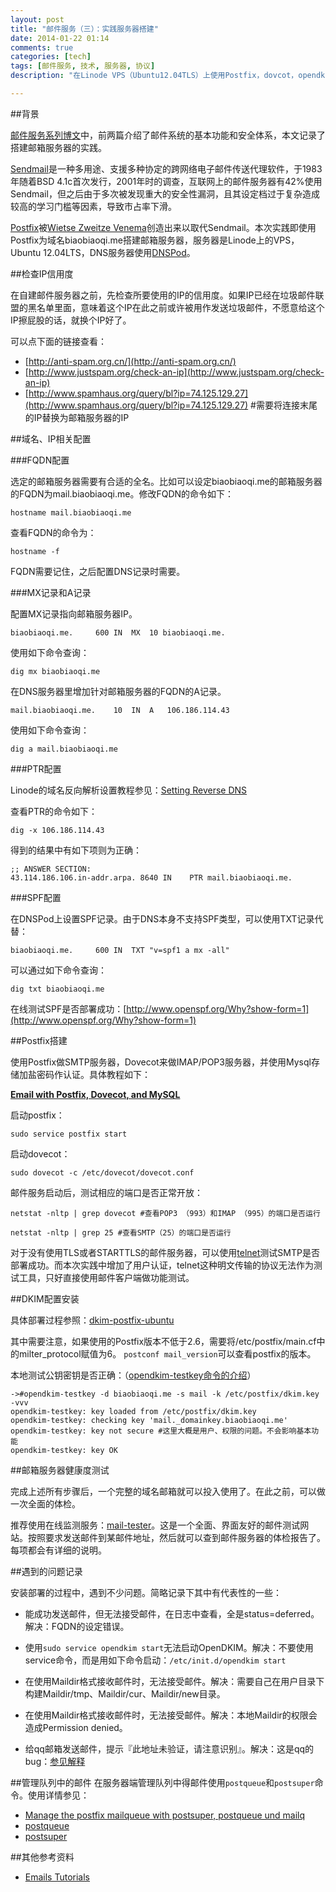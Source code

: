 ```yaml
---
layout: post
title: "邮件服务（三）：实践服务器搭建"
date: 2014-01-22 01:14
comments: true
categories: [tech]
tags: [邮件服务, 技术, 服务器, 协议]
description: "在Linode VPS（Ubuntu12.04TLS）上使用Postfix，dovcot，opendkim搭建邮件服务器。DNS服务使用DNSPod。"

---
```


##背景

[邮件服务系列博文](http://biaobiaoqi.me/tags/you-jian-fu-wu/)中，前两篇介绍了邮件系统的基本功能和安全体系，本文记录了搭建邮箱服务器的实践。

[Sendmail](http://en.wikipedia.org/wiki/Sendmail)是一种多用途、支援多种协定的跨网络电子邮件传送代理软件，于1983年随着BSD 4.1c首次发行，2001年时的调查，互联网上的邮件服务器有42%使用Sendmail，但之后由于多次被发现重大的安全性漏洞，且其设定档过于复杂造成较高的学习门槛等因素，导致市占率下滑。

[Postfix](http://www.postfix.org/)被[Wietse Zweitze Venema](http://www.porcupine.org/wietse/)创造出来以取代Sendmail。本次实践即使用Postfix为域名biaobiaoqi.me搭建邮箱服务器，服务器是Linode上的VPS，Ubuntu 12.04LTS，DNS服务器使用[DNSPod](http://dnspod.com/)。

<!--more-->

##检查IP信用度

在自建邮件服务器之前，先检查所要使用的IP的信用度。如果IP已经在垃圾邮件联盟的黑名单里面，意味着这个IP在此之前或许被用作发送垃圾邮件，不愿意给这个IP擦屁股的话，就换个IP好了。

可以点下面的链接查看：

* [http://anti-spam.org.cn/](http://anti-spam.org.cn/)
* [http://www.justspam.org/check-an-ip](http://www.justspam.org/check-an-ip)
* [http://www.spamhaus.org/query/bl?ip=74.125.129.27](http://www.spamhaus.org/query/bl?ip=74.125.129.27) #需要将连接末尾的IP替换为邮箱服务器的IP


##域名、IP相关配置


###FQDN配置

选定的邮箱服务器需要有合适的全名。比如可以设定biaobiaoqi.me的邮箱服务器的FQDN为mail.biaobiaoqi.me。修改FQDN的命令如下：

`hostname mail.biaobiaoqi.me`

查看FQDN的命令为：

`hostname -f`

FQDN需要记住，之后配置DNS记录时需要。

###MX记录和A记录

配置MX记录指向邮箱服务器IP。

`biaobiaoqi.me.		600	IN	MX	10 biaobiaoqi.me.`

使用如下命令查询：

`dig mx biaobiaoqi.me`


在DNS服务器里增加针对邮箱服务器的FQDN的A记录。

`mail.biaobiaoqi.me.	10	IN	A	106.186.114.43`

使用如下命令查询：

`dig a mail.biaobiaoqi.me`

###PTR配置

Linode的域名反向解析设置教程参见：[Setting Reverse DNS](https://library.linode.com/dns-manager#sph_setting-reverse-dns) 

查看PTR的命令如下：

`dig -x 106.186.114.43`

得到的结果中有如下项则为正确：

```
;; ANSWER SECTION:
43.114.186.106.in-addr.arpa. 8640 IN	PTR	mail.biaobiaoqi.me.
```

###SPF配置

在DNSPod上设置SPF记录。由于DNS本身不支持SPF类型，可以使用TXT记录代替：

`biaobiaoqi.me.		600	IN	TXT	"v=spf1 a mx -all"`

可以通过如下命令查询：

`dig txt biaobiaoqi.me`

在线测试SPF是否部署成功：[http://www.openspf.org/Why?show-form=1](http://www.openspf.org/Why?show-form=1)

##Postfix搭建

使用Postfix做SMTP服务器，Dovecot来做IMAP/POP3服务器，并使用Mysql存储加盐密码作认证。具体教程如下：

[**Email with Postfix, Dovecot, and MySQL**](https://library.linode.com/email/postfix/postfix2.9.6-dovecot2.0.19-mysql)


启动postfix：

`sudo service postfix start`

启动dovecot：

`sudo dovecot -c /etc/dovecot/dovecot.conf`


邮件服务启动后，测试相应的端口是否正常开放：

```
netstat -nltp | grep dovecot #查看POP3 （993）和IMAP （995）的端口是否运行

netstat -nltp | grep 25 #查看SMTP（25）的端口是否运行
```

对于没有使用TLS或者STARTTLS的邮件服务器，可以使用[telnet](http://exchange.mvps.org/smtp_frames.htm)测试SMTP是否部署成功。而本次实践中增加了用户认证，telnet这种明文传输的协议无法作为测试工具，只好直接使用邮件客户端做功能测试。


##DKIM配置安装

具体部署过程参照：[dkim-postfix-ubuntu](https://rtcamp.com/tutorials/mail/dkim-postfix-ubuntu/)

其中需要注意，如果使用的Postfix版本不低于2.6，需要将/etc/postfix/main.cf中的milter_protocol赋值为6。
`postconf mail_version`可以查看postfix的版本。


本地测试公钥密钥是否正确：（[opendkim-testkey命令的介绍](http://www.opendkim.org/opendkim-testkey.8.html)）

```
->#opendkim-testkey -d biaobiaoqi.me -s mail -k /etc/postfix/dkim.key -vvv
opendkim-testkey: key loaded from /etc/postfix/dkim.key
opendkim-testkey: checking key 'mail._domainkey.biaobiaoqi.me'
opendkim-testkey: key not secure #这里大概是用户、权限的问题。不会影响基本功能
opendkim-testkey: key OK
```

##邮箱服务器健康度测试

完成上述所有步骤后，一个完整的域名邮箱就可以投入使用了。在此之前，可以做一次全面的体检。

推荐使用在线监测服务：[mail-tester](http://www.mail-tester.com/)。这是一个全面、界面友好的邮件测试网站。按照要求发送邮件到某邮件地址，然后就可以查到邮件服务器的体检报告了。每项都会有详细的说明。


##遇到的问题记录

安装部署的过程中，遇到不少问题。简略记录下其中有代表性的一些：

* 能成功发送邮件，但无法接受邮件，在日志中查看，全是status=deferred。解决：FQDN的设定错误。

* 使用`sudo service opendkim start`无法启动OpenDKIM。解决：不要使用service命令，而是用如下命令启动：`/etc/init.d/opendkim start`

* 在使用Maildir格式接收邮件时，无法接受邮件。解决：需要自己在用户目录下构建Maildir/tmp、Maildir/cur、Maildir/new目录。

* 在使用Maildir格式接收邮件时，无法接受邮件。解决：本地Maildir的权限会造成Permission denied。

* 给qq邮箱发送邮件，提示『此地址未验证，请注意识别』。解决：这是qq的bug：[参见解释](http://edm.marketing100.com/service/news_detail.php?ID=126)



##管理队列中的邮件
在服务器端管理队列中得邮件使用`postqueue`和`postsuper`命令。使用详情参见：

* [Manage the postfix mailqueue with postsuper, postqueue und mailq](http://www.faqforge.com/linux/server/manage-the-postfix-mailqueue-with-postsuper-postqueue-und-mailq/)
* [postqueue](http://www.postfix.org/postqueue.1.html)
* [postsuper](http://www.postfix.org/postsuper.1.html)


##其他参考资料

* [Emails Tutorials](https://rtcamp.com/tutorials/mail/)

